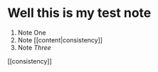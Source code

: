 # Well this is my test note

1. Note One
2. Note [[content|consistency]]
3. Note *Three*

[[consistency]]
